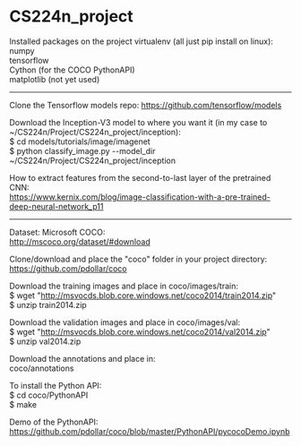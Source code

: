 # CS224n_project

Installed packages on the project virtualenv (all just pip install on linux):  
numpy  
tensorflow  
Cython (for the COCO PythonAPI)  
matplotlib (not yet used)  

********  

Clone the Tensorflow models repo: https://github.com/tensorflow/models  

Download the Inception-V3 model to where you want it (in my case to ~/CS224n/Project/CS224n_project/inception):  
$ cd models/tutorials/image/imagenet  
$ python classify_image.py --model_dir ~/CS224n/Project/CS224n_project/inception 

How to extract features from the second-to-last layer of the pretrained CNN:  
https://www.kernix.com/blog/image-classification-with-a-pre-trained-deep-neural-network_p11  

******   

Dataset: Microsoft COCO:  
http://mscoco.org/dataset/#download  

Clone/download and place the "coco" folder in your project directory:  
https://github.com/pdollar/coco  

Download the training images and place in coco/images/train:  
$ wget "http://msvocds.blob.core.windows.net/coco2014/train2014.zip"  
$ unzip train2014.zip  

Download the validation images and place in coco/images/val:  
$ wget "http://msvocds.blob.core.windows.net/coco2014/val2014.zip"  
$ unzip val2014.zip  

Download the annotations and place in:  
coco/annotations  

To install the Python API:  
$ cd coco/PythonAPI  
$ make  

Demo of the PythonAPI:  
https://github.com/pdollar/coco/blob/master/PythonAPI/pycocoDemo.ipynb

